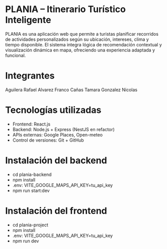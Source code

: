 # PLANIA – Itinerario Turístico Inteligente

PLANIA es una aplicación web que permite a turistas planificar recorridos de actividades personalizados según su ubicación, intereses, clima y tiempo disponible. El sistema integra lógica de recomendación contextual y visualización dinámica en mapa, ofreciendo una experiencia adaptada y funcional.

# Integrantes
Aguilera Rafael
Alvarez Franco
Cañas Tamara
Gonzalez Nicolas

# Tecnologías utilizadas
- Frontend: React.js
- Backend: Node.js + Express (NestJS en refactor)
- APIs externas: Google Places, Open-meteo
- Control de versiones: Git + GitHub

#  Instalación del backend 

- cd plania-backend
- npm install
- .env: VITE_GOOGLE_MAPS_API_KEY=tu_api_key
- npm run start:dev

# Instalación del frontend
- cd plania-project
- npm install
- .env: VITE_GOOGLE_MAPS_API_KEY=tu_api_key 
- npm run dev